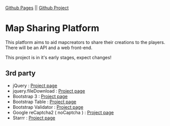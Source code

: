 [Github Pages](https://kp-wiki.github.io/Map_Platform/) || [Github Project](https://github.com/KP-Wiki/Map_Platform/)

# Map Sharing Platform
This platform aims to aid mapcreators to share their creations to the players.  
There will be an API and a web front-end.

This project is in it's early stages, expect changes!

## 3rd party
 * jQuery : [Project page](https://jquery.com/)
 * jquery.fileDownload : [Project page](https://github.com/johnculviner/jquery.fileDownload/)
 * Bootstrap 3 : [Project page](https://getbootstrap.com/)
 * Bootstrap Table : [Project page](http://bootstrap-table.wenzhixin.net.cn/)
 * Bootstrap Validator : [Project page](http://formvalidation.io/)
 * Google reCaptcha2 ( noCaptcha ) : [Project page](http://bootstrap-table.wenzhixin.net.cn/)
 * Starrr : [Project page](http://dobtco.github.io/starrr/)
